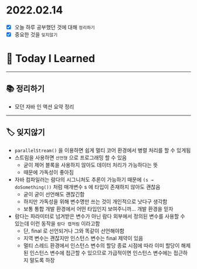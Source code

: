 # 2022.02.14

- [x]  오늘 하루 공부했던 것에 대해 `정리하기`
- [x]  중요한 것을 `잊지않기`

# 🚩 Today I Learned

---

## 📚 정리하기

- 모던 자바 인 액션 요약 정리

---

## 🏷 잊지않기

- `parallelStream()` 을 이용하면 쉽게 멀티 코어 환경에서 병렬 처리를 할 수 있게됨
- 스트림을 사용하면 `선언형` 으로 프로그래밍 할 수 있음
    - 굳이 제어 블록을 사용하지 않아도 데이터 처리가 가능하다는 뜻
    - 때문에 가독성이 좋아짐
- 자바 컴파일러는 람다의 시그니처도 추론이 가능하기 때문에 `(s → doSomething())` 처럼 매개변수 s 에 타입이 존재하지 않아도 괜찮음
    - 굳이 굳이 선언해도 괜찮긴함
    - 하지만 가독성을 위해 변수명만 쓰는 것이 개인적으로 낫다구 생각함
    - 보통 통합 개발 환경에서 어떤 타입인지 보여주니까... 개발 환경을 믿자
- 람다는 파라미터로 넘겨받은 변수가 아닌 람다 외부에서 정의된 변수를 사용할 수 있는데 이런 동작을 `람다 캡처림` 이라고함
    - 단, final 로 선언되거나 그와 똑같이 선언해야함
    - 지역 변수는 괜찮지만 인스턴스 변수는 final 제약이 있음
    - 멀티 스레드 환경에서 인스턴스 변수의 할당 종료 시점에 따라 이미 할당이 해제된 인스턴스 변수에 접근할 수 있으므로 가급적이면 인스턴스 변수에는 접근하지 말도록 하장
